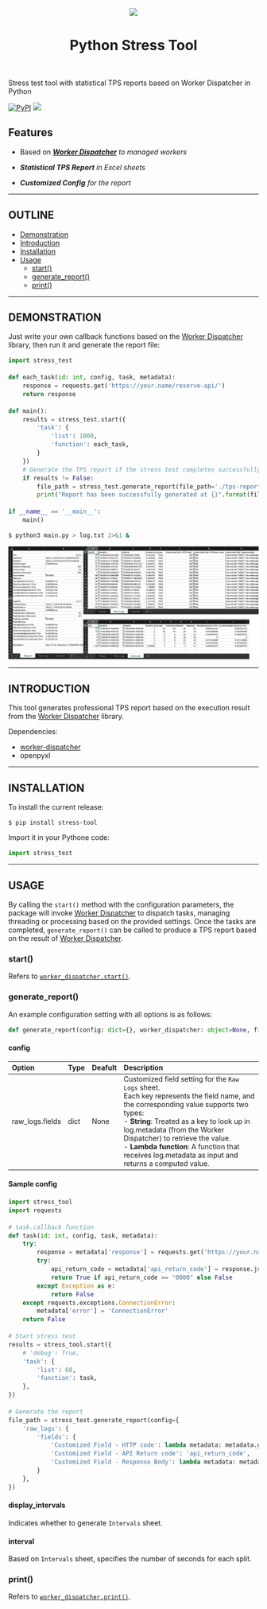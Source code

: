 <p align="center">
    <a href="https://www.python.org/psf-landing/" target="_blank">
        <img src="https://www.python.org/static/community_logos/python-logo.png" height="60px">
    </a>
    <h1 align="center">Python Stress Tool</h1>
    <br>
</p>

Stress test tool with statistical TPS reports based on Worker Dispatcher in Python

[![PyPI](https://img.shields.io/pypi/v/stress-tool)](https://pypi.org/project/stress-tool/)
![](https://img.shields.io/pypi/implementation/stress-tool)



Features
--------

- Based on ***[Worker Dispatcher](https://github.com/yidas/python-worker-dispatcher)** to managed workers*

- ***Statistical TPS Report** in Excel sheets*

- ***Customized Config** for the report*  


---

OUTLINE
-------

- [Demonstration](#demonstration)
- [Introduction](#introduction)
- [Installation](#installation)
- [Usage](#usage)
    - [start()](#start)
    - [generate_report()](#generate_report)
    - [print()](#print)

---

DEMONSTRATION
-------------

Just write your own callback functions based on the [Worker Dispatcher](https://github.com/yidas/python-worker-dispatcher) library, then run it and generate the report file:

```python
import stress_test

def each_task(id: int, config, task, metadata):
    response = requests.get('https://your.name/reserve-api/')
    return response

def main():
    results = stress_test.start({
        'task': {
            'list': 1000,
            'function': each_task,
        }
    })
    # Generate the TPS report if the stress test completes successfully.
    if results != False:
        file_path = stress_test.generate_report(file_path='./tps-report.xlsx')
        print("Report has been successfully generated at {}".format(file_path))

if __name__ == '__main__':
    main()
```

```bash
$ python3 main.py > log.txt 2>&1 &
```

<img src="https://github.com/yidas/python-stress-tool/blob/main/img/demonstration_excel.png?raw=true" />

---

INTRODUCTION
------------

This tool generates professional TPS report based on the execution result from the [Worker Dispatcher](https://github.com/yidas/python-worker-dispatcher) library.

Dependencies:
- [worker-dispatcher](https://github.com/yidas/python-worker-dispatcher)
- openpyxl

---

INSTALLATION
------------

To install the current release:

```shell
$ pip install stress-tool
```

Import it in your Pythone code:

```python
import stress_test
```

---

USAGE
-----

By calling the `start()` method with the configuration parameters, the package will invoke [Worker Dispatcher](https://github.com/yidas/python-worker-dispatcher) to dispatch tasks, managing threading or processing based on the provided settings. Once the tasks are completed, `generate_report()` can be called to produce a TPS report based on the result of [Worker Dispatcher](https://github.com/yidas/python-worker-dispatcher).

### start()

Refers to [`worker_dispatcher.start()`](https://github.com/yidas/python-worker-dispatcher?tab=readme-ov-file#usage).

### generate_report()

An example configuration setting with all options is as follows:

```python
def generate_report(config: dict={}, worker_dispatcher: object=None, file_path: str='./tps-report.xlsx', display_intervals: bool=True, interval: float=0, use_processing: bool=False, verbose: bool=False, debug: bool=False):
```

#### config

|Option            |Type     |Deafult      |Description|
|:--               |:--      |:--          |:--        |
|raw_logs.fields   |dict     |None         |Customized field setting for the `Raw Logs` sheet. <BR>Each key represents the field name, and the corresponding value supports two types:<BR> - **String**: Treated as a key to look up in log.metadata (from the Worker Dispatcher) to retrieve the value. <BR> - **Lambda function**: A function that receives log.metadata as input and returns a computed value.|

#### Sample config

```python
import stress_tool
import requests

# task.callback function
def task(id: int, config, task, metadata):
    try:
        response = metadata['response'] = requests.get('https://your.name/path/')
        try:
            api_return_code = metadata['api_return_code'] = response.json().get('returnCode')
            return True if api_return_code == "0000" else False
        except Exception as e:
            return False
    except requests.exceptions.ConnectionError:
        metadata['error'] = 'ConnectionError'
    return False

# Start stress test
results = stress_tool.start({
    # 'debug': True,
    'task': {
        'list': 60,
        'function': task,
    },
})

# Generate the report
file_path = stress_test.generate_report(config={
    'raw_logs': {
        'fields': {
            'Customized Field - HTTP code': lambda metadata: metadata.get('response').status_code,
            'Customized Field - API Return code': 'api_return_code',
            'Customized Field - Response Body': lambda metadata: metadata.get('response').text,
        }
    },
})

```

#### display_intervals

Indicates whether to generate `Intervals` sheet.

#### interval

Based on `Intervals` sheet, specifies the number of seconds for each split.

### print()

Refers to [`worker_dispatcher.print()`](https://github.com/yidas/python-worker-dispatcher/tree/main?tab=readme-ov-file#printobjects-sep--endn-filenone-flushtrue).


